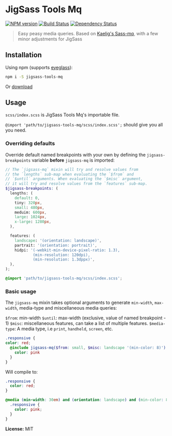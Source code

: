 # JigSass Tools Mq
[![NPM version][npm-image]][npm-url]  [![Build Status][travis-image]][travis-url] [![Dependency Status][daviddm-image]][daviddm-url]   

 > Easy peasy media queries. Based on [Kaelig's Sass-mq](https://github.com/sass-mq/sass-mq), 
 > with a few minor adjustments for JigSass

## Installation

Using npm (supports [eyeglass](https://github.com/sass-eyeglass/eyeglass)):

```sh
npm i -S jigsass-tools-mq
```

Or [download](https://raw.githubusercontent.com/TxHawks/jigsass-tools-mq/master/scss/index.scss)

## Usage
`scss/index.scss` is JigSass Tools Mq's importable file.

`@import 'path/to/jigsass-tools-mq/scss/index.scss';` should give you all you need.

### Overriding defaults

Override default named breakpoints with your own by defining the 
`jigsass-breakpoints` variable **before** `jigsass-mq` is imported:

```scss
// The `jigsass-mq` mixin will try and resolve values from 
// the `lengths` sub-map when evaluating the `$from` and 
// `$until` arguments. When evaluating the `$misc` argument, 
// it will try and resolve values from the `features` sub-map.
$jigsass-breakpoints: (
  lengths: (
    default: 0,
    tiny: 320px,
    small: 480px,
    meduim: 600px,
    large: 1024px,
    x-large: 1280px,
  ),

  features: (
    landscape: '(orientation: landscape)',
    partrait: '(orientation: portrait)',
    hidpi: '(-webkit-min-device-pixel-ratio: 1.3),
            (min-resolution: 120dpi),
            (min-resolution: 1.3dppx)',
  ),
);

@import 'path/to/jigsass-tools-mq/scss/index.scss';
```

### Basic usage

The `jigsass-mq` mixin takes optional arguments to generate `min-width`, `max-width`, media-type 
and miscellaneous media queries:

`$from`: min-width
`$until`: max-width (exclusive, value of named breakpoint - 1)
`$misc`: miscellaneous features, can take a list of multiple features.
`$media-type`: A media type, i.e `print`, `handheld`, `screen`, etc.

```scss
.responsive {
color: red;
  @include jigsass-mq($from: small, $misc: landscape '(min-color: 8)') {
    color: pink
  }
}
```
Will compile to:
```css
.responsive {
  color: red;
}

@media (min-width: 30em) and (orientation: landscape) and (min-color: 8) {
  .responsive {
    color: pink;
  }
}
```

**License:** MIT



[npm-image]: https://badge.fury.io/js/jigsass-tools-mq.svg
[npm-url]: https://npmjs.org/package/jigsass-tools-mq

[travis-image]: https://travis-ci.org/TxHawks/jigsass-tools-mq.svg?branch=master
[travis-url]: https://travis-ci.org/TxHawks/jigsass-tools-mq
[daviddm-image]: https://david-dm.org/TxHawks/jigsass-tools-mq.svg?theme=shields.io
[daviddm-url]: https://david-dm.org/TxHawks/jigsass-tools-mq
